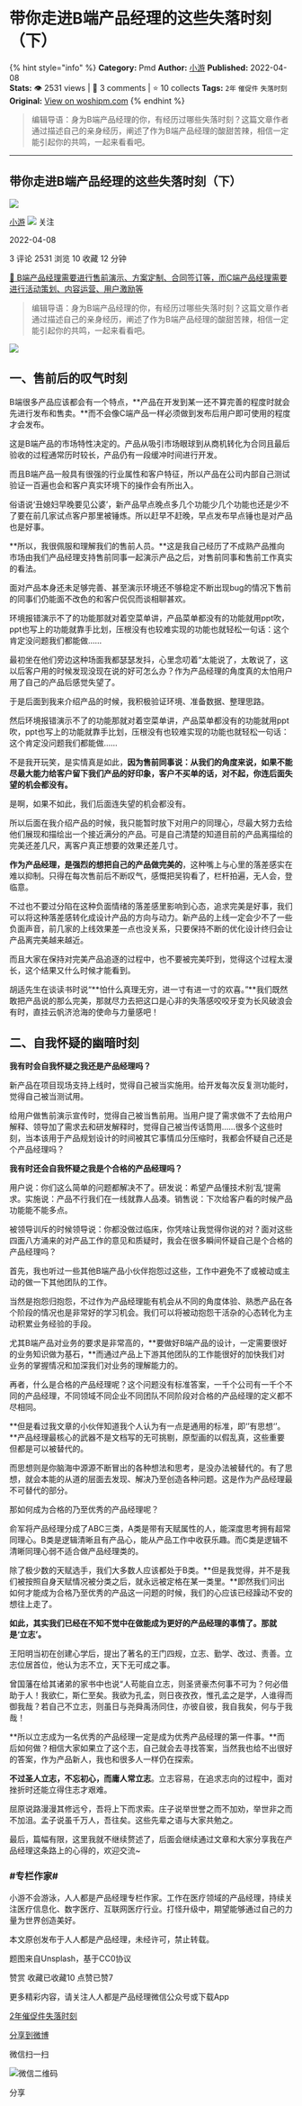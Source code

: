 # 带你走进B端产品经理的这些失落时刻（下）
{% hint style="info" %}
**Category:** Pmd
**Author:** [小游](https://www.woshipm.com/u/1057083)
**Published:** 2022-04-08  
**Stats:** 👁️ 2531 views | 💬 3 comments | ⭐ 10 collects
**Tags:** `2年` `催促件` `失落时刻`
**Original:** [View on woshipm.com](https://www.woshipm.com/pmd/5381841.html)
{% endhint %}
> 编辑导语：身为B端产品经理的你，有经历过哪些失落时刻？这篇文章作者通过描述自己的亲身经历，阐述了作为B端产品经理的酸甜苦辣，相信一定能引起你的共鸣，一起来看看吧。

---

## 带你走进B端产品经理的这些失落时刻（下）

[![](https://static.woshipm.com/APP_U_202102_20210204154220_7891.jpeg?imageView2/1/w/72/h/72/q/100)](https://www.woshipm.com/u/1057083)

[小游](https://www.woshipm.com/u/1057083) ![](https://static.woshipm.com/tag/1121_1@2x.png) 关注

2022-04-08

3 评论 2531 浏览 10 收藏 12 分钟

[🔗 B端产品经理需要进行售前演示、方案定制、合同签订等，而C端产品经理需要进行活动策划、内容运营、用户激励等](https://ke.qidianla.com/courses/bcpm)

> 编辑导语：身为B端产品经理的你，有经历过哪些失落时刻？这篇文章作者通过描述自己的亲身经历，阐述了作为B端产品经理的酸甜苦辣，相信一定能引起你的共鸣，一起来看看吧。

![](https://image.yunyingpai.com/wp/2022/04/xTZw6GdoJEyLf5E2gM17.png)

## 一、售前后的叹气时刻

B端很多产品应该都会有一个特点，**产品在开发到某一还不算完善的程度时就会先进行发布和售卖。**而不会像C端产品一样必须做到发布后用户即可使用的程度才会发布。

这是B端产品的市场特性决定的。产品从吸引市场眼球到从商机转化为合同且最后验收的过程通常历时较长，产品仍有一段缓冲时间进行开发。

而且B端产品一般具有很强的行业属性和客户特征，所以产品在公司内部自己测试验证一百遍也会和客户真实环境下的操作会有所出入。

俗语说‘丑媳妇早晚要见公婆’，新产品早点晚点多几个功能少几个功能也还是少不了要在前几家试点客户那里被锤炼。所以赶早不赶晚，早点发布早点锤也是对产品也是好事。

**所以，我很佩服和理解我们的售前人员。**这是我自己经历了不成熟产品推向市场由我们产品经理支持售前同事一起演示产品之后，对售前同事和售前工作真实的看法。

面对产品本身还未足够完善、甚至演示环境还不够稳定不断出现bug的情况下售前的同事们仍能面不改色的和客户侃侃而谈相聊甚欢。

环境报错演示不了的功能那就对着空菜单讲，产品菜单都没有的功能就用ppt吹，ppt也写上的功能就靠手比划，压根没有也较难实现的功能也就轻松一句话：这个肯定没问题我们都能做……

最初坐在他们旁边这种场面我都瑟瑟发抖，心里念叨着“太能说了，太敢说了，这以后客户用的时候发现没现在说的好可怎么办？作为产品经理的角度真的太怕用户用了自己的产品后感觉失望了。

于是后面到我来介绍产品的时候，我积极验证环境、准备数据、整理思路。

然后环境报错演示不了的功能那就对着空菜单讲，产品菜单都没有的功能就用ppt吹，ppt也写上的功能就靠手比划，压根没有也较难实现的功能也就轻松一句话：这个肯定没问题我们都能做……

不是我开玩笑，是实情真是如此，**因为售前同事说：从我们的角度来说，如果不能尽最大能力给客户留下我们产品的好印象，客户不买单的话，对不起，你连后面失望的机会都没有。**

是啊，如果不如此，我们后面连失望的机会都没有。

所以后面在我介绍产品的时候，我只能暂时放下对用户的同理心，尽最大努力去给他们展现和描绘出一个接近满分的产品。可是自己清楚的知道目前的产品离描绘的完美还差几尺，离客户真正想要的效果还差几寸。

**作为产品经理，是强烈的想把自己的产品做完美的**，这种嘴上与心里的落差感实在难以抑制。只得在每次售前后不断叹气，感慨把吴钩看了，栏杆拍遍，无人会，登临意。

不过也不要过分陷在这种负面情绪的落差感里影响到心态，追求完美是好事，我们可以将这种落差感转化成设计产品的方向与动力。新产品的上线一定会少不了一些负面声音，前几家的上线效果差一点也没关系，只要保持不断的优化设计终归会让产品离完美越来越近。

而且大家在保持对完美产品追逐的过程中，也不要被完美吓到，觉得这个过程太漫长，这个结果又什么时候才能看到。

胡适先生在谈读书时说“**怕什么真理无穷，进一寸有进一寸的欢喜。”**我们既然敢把产品说的那么完美，那就尽力去把这口是心非的失落感咬咬牙变为长风破浪会有时，直挂云帆济沧海的使命与力量感吧！

## 二、自我怀疑的幽暗时刻

**我有时会自我怀疑之我还是产品经理吗？**

新产品在项目现场支持上线时，觉得自己被当实施用。给开发每次反复测功能时，觉得自己被当测试用。

给用户做售前演示宣传时，觉得自己被当售前用。当用户提了需求做不了去给用户解释、领导加了需求去和研发解释时，觉得自己被当传话筒用……很多个这些时刻，当本该用于产品规划设计的时间被其它事情瓜分压缩时，我都会怀疑自己还是个产品经理吗？

**我有时还会自我怀疑之我是个合格的产品经理吗？**

用户说：你们这么简单的问题都解决不了。研发说：希望产品懂技术别‘乱’提需求。实施说：产品不行我们在一线就靠人品凑。销售说：下次给客户看的时候产品功能能不能多点。

被领导训斥的时候领导说：你都没做过临床，你凭啥让我觉得你说的对？面对这些四面八方涌来的对产品工作的意见和质疑时，我会在很多瞬间怀疑自己是个合格的产品经理吗？

首先，我也听过一些其他B端产品小伙伴抱怨过这些，工作中避免不了或被动或主动的做一下其他团队的工作。

当然是抱怨归抱怨，不过作为产品经理能有机会从不同的角度体验、熟悉产品在各个阶段的情况也是非常好的学习机会。我们可以将被动抱怨干活杂的心态转化为主动积累业务经验的手段。

尤其B端产品对业务的要求是非常高的，**要做好B端产品的设计，一定需要很好的业务知识做为基石，**而通过产品上下游其他团队的工作能很好的加快我们对业务的掌握情况和加深我们对业务的理解能力的。

再者，什么是合格的产品经理呢？这个问题没有标准答案，一千个公司有一千个不同的产品经理，不同领域不同企业不同团队不同阶段对合格的产品经理的定义都不尽相同。

**但是看过我文章的小伙伴知道我个人认为有一点是通用的标准，即‘’有思想‘’。**产品经理最核心的武器不是文档写的无可挑剔，原型画的以假乱真，这些重要但都是可以被替代的。

而思想则是你脑海中源源不断冒出的各种想法和思考，是没办法被替代的。有了思想，就会本能的从道的层面去发现、解决乃至创造各种问题。这是作为产品经理最不可替代的部分。

那如何成为合格的乃至优秀的产品经理呢？

俞军将产品经理分成了ABC三类，A类是带有天赋属性的人，能深度思考拥有超常同理心。B类是逻辑清晰且有产品心，能从产品工作中收获乐趣。而C类是逻辑不清晰同理心弱不适合做产品经理类的。

除了极少数的天赋选手，我们大多数人应该都处于B类。**但是我觉得，并不是我们被按照自身天赋情况被分类之后，就永远被定格在某一类里。**即然我们问出如何才能成为合格乃至优秀的产品这一问题的时候，我们的心应该已经躁动不安的想往上走了。

**如此，其实我们已经在不知不觉中在做能成为更好的产品经理的事情了。那就是‘立志’。**

王阳明当初在创建心学后，提出了著名的王门四规，立志、勤学、改过、责善。立志位居首位，他认为志不立，天下无可成之事。

曾国藩在给其诸弟的家书中也说“人苟能自立志，则圣贤豪杰何事不可为？何必借助于人！我欲仁，斯仁至矣。我欲为孔孟，则日夜孜孜，惟孔孟之是学，人谁得而御我哉？若自己不立志，则虽日与尧舜禹汤同住，亦彼自彼，我自我矣，何与于我哉！

**所以立志成为一名优秀的产品经理一定是成为优秀产品经理的第一件事。**而后如何做？相信大家如果立了这个志，自己就会去寻找答案，当然我也给不出很好的答案，作为产品新人，我也和很多人一样仍在探索。

**不过圣人立志，不忘初心，而庸人常立志**。立志容易，在追求志向的过程中，面对挫折时还能立得住志才艰难。

屈原说路漫漫其修远兮，吾将上下而求索。庄子说举世誉之而不加劝，举世非之而不加沮。孟子说虽千万人，吾往矣。这些先辈之语与大家共勉之。

最后，篇幅有限，这里我就不继续赘述了，后面会继续通过文章和大家分享我在产品经理这条路上的心得的，欢迎交流~

### #专栏作家#

小游不会游泳，人人都是产品经理专栏作家。工作在医疗领域的产品经理，持续关注医疗信息化、数字医疗、互联网医疗行业。打怪升级中，期望能够通过自己的力量为世界创造美好。

本文原创发布于人人都是产品经理，未经许可，禁止转载。

题图来自Unsplash，基于CC0协议

赞赏 收藏已收藏10 点赞已赞7

更多精彩内容，请关注人人都是产品经理微信公众号或下载App

[2年](https://www.woshipm.com/tag/2%e5%b9%b4)[催促件](https://www.woshipm.com/tag/%e5%82%ac%e4%bf%83%e4%bb%b6)[失落时刻](https://www.woshipm.com/tag/%e5%a4%b1%e8%90%bd%e6%97%b6%e5%88%bb)

[分享到微博](https://service.weibo.com/share/share.php?appkey=2775287854&title=带你走进B端产品经理的这些失落时刻（下）&url=https://www.woshipm.com/pmd/5381841.html&pic=https://image.yunyingpai.com/wp/2022/04/xTZw6GdoJEyLf5E2gM17.png)

微信扫一扫

![微信二维码](https://api.pwmqr.com/qrcode/create/?url=https://www.woshipm.com/pmd/5381841.html)

分享